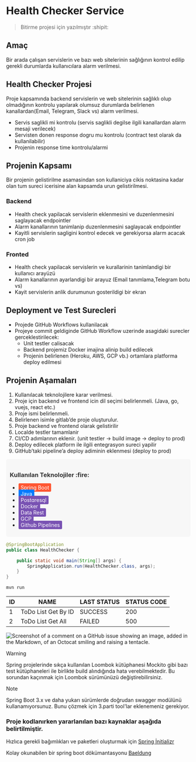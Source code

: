 # Health Checker Service

> Bitirme projesi için yazılmıştır :shipit:
## Amaç 

Bir arada çalışan servislerin ve bazı web sitelerinin sağlığının kontrol edilip gerekli durumlarda kullanıcılara alarm verilmesi.

## Health Checker Projesi

Proje kapsamında backend servislerin ve web sitelerinin sağlıklı olup olmadığının kontrolu yapılarak olumsuz durumlarda belirlenen kanallardan(Email, Telegram, Slack vs) alarm verilmesi.

- Servis saglikli mi kontrolu (servis saglikli degilse ilgili kanallardan alarm mesaji verilecek)
- Servisten donen response dogru mu kontrolu (contract test olarak da kullanilabilir)
- Projenin response time kontrolu/alarmi
  
## Projenin Kapsamı

Bir projenin gelistirilme asamasindan son kullaniciya cikis noktasina kadar olan tum sureci icerisine alan kapsamda urun gelistirilmesi.

  ###  Backend

  - Health check yapilacak servislerin eklenmesini ve duzenlenmesini saglayacak endpointler
  - Alarm kanallarının tanimlanip duzenlenmesini saglayacak endpointler
  - Kayitli servislerin sagligini kontrol edecek ve gerekiyorsa alarm acacak cron job
    
  ### Fronted

  - Health check yapilacak servislerin ve kurallarinin tanimlandigi bir kullanıcı arayüzü
  - Alarm kanallarının ayarlandigi bir arayuz (Email tanımlama,Telegram botu vs)
  - Kayit servislerin anlik durumunun gosterildigi bir ekran

## Deployment ve Test Surecleri

- Projede GitHub Workflows kullanilacak
- Projeye commit geldiginde GitHub Workflow uzerinde asagidaki surecler gerceklestirilecek:
    - Unit testler calisacak
    - Backend projemiz Docker imajina alinip build edilecek
    - Projenin belirlenen (Heroku, AWS, GCP vb.) ortamlara platforma deploy edilmesi
      
## Projenin Aşamaları

1. Kullanılacak teknolojilere karar verilmesi.
2. Proje için backend ve frontend icin dil seçimi belirlenmeli. (Java, go, vuejs, react etc.)
3. Proje ismi belirlenmeli.
4. Belirlenen isimle gitlab’de proje oluşturulur.
5. Proje backend ve frontend olarak gelistirilir
6. Localde testler tamamlanir
7. CI/CD adımlarının eklenir. (unit testler → build image → deploy to prod)
8. Deploy edilecek platform ile ilgili entegrasyon sureci yapilir
9. GitHub’taki pipeline’a deploy adiminin eklenmesi (deploy to prod)

<div style="background-color: #f7f7f7; padding: 10px; border-radius: 5px;">
  <h3 style="color: #333;">Kullanılan Teknolojiler :fire:</h3>
  <ul>
    <li><span style="background-color: #ff5733; color: white; padding: 3px 6px; border-radius: 3px;">Spring Boot</span></li>
    <li><span style="background-color: #007bff; color: white; padding: 3px 6px; border-radius: 3px;">Java</span></li>
    <li><span style="background-color: #7952b3; color: white; padding: 3px 6px; border-radius: 3px;">Postgresql</span></li>
    <li><span style="background-color: #7952b3; color: white; padding: 3px 6px; border-radius: 3px;">Docker</span></li>
    <li><span style="background-color: #7952b3; color: white; padding: 3px 6px; border-radius: 3px;">Data Rest</span></li>
    <li><span style="background-color: #7952b3; color: white; padding: 3px 6px; border-radius: 3px;">GCP</span></li>
    <li><span style="background-color: #7952b3; color: white; padding: 3px 6px; border-radius: 3px;">Github Pipelines</span></li>
  </ul>
</div>


```java
@SpringBootApplication
public class HealthChecker {

    public static void main(String[] args) {
        SpringApplication.run(HealthChecker.class, args);
    }
}
```
```java
mvn run
```


| ID | NAME | LAST STATUS | STATUS CODE |
| -------- | -------- | -------- |  -------- |
| 1 | ToDo List Get By ID | SUCCESS |  200 |
| 2 | ToDo List Get All | FAILED | 500 |



![Screenshot of a comment on a GitHub issue showing an image, added in the Markdown, of an Octocat smiling and raising a tentacle.](https://spring.io/img/extra/quickstart-2.png)

> [!WARNING]
> Spring projelerinde sıkça kullanılan Loombok kütüphanesi Mockito gibi bazı test kütüphaneleri ile birlikte build alındığında hata verebilmektedir. Bu sorundan kaçınmak için Loombok sürümünüzü değiştirebilirsiniz.

> [!NOTE]
> Spring Boot 3.x ve daha yukarı sürümlerde doğrudan swagger modülünü kullanamıyorsunuz. Bunu çözmek için 3.parti tool'lar eklenemeniz gerekiyor.

### Proje kodlanırken yararlanılan bazı kaynaklar aşağıda belirtilmiştir.
Hızlıca gerekli bağımlıkları ve paketleri oluşturmak için [Spring İnitializr](https://start.spring.io/)

Kolay okunabilen bir spring boot dökümantasyonu [Baeldung](https://www.baeldung.com/)
